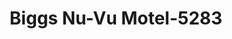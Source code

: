 ---
f_zip-code: 97065
f_state-code: OR
title: Biggs Nu-Vu Motel-5283
f_phone: 541-739-2525
f_city-only: Wasco
f_address: Wasco Wasco
f_location-unique-id: '5283'
slug: biggs-nu-vu-motel-5283
updated-on: '2024-05-30T13:46:58.046Z'
created-on: '2024-05-30T13:36:59.803Z'
published-on: '2024-05-30T13:54:32.469Z'
f_city-state: cms/city/wasco-or.md
f_company: cms/company/biggs-nu-vu-motel.md
f_state: cms/state/oregon.md
layout: '[payday-loan].html'
tags: payday-loan
---